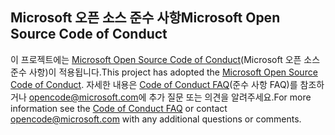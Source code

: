 ## <a name="microsoft-open-source-code-of-conduct"></a><span data-ttu-id="8c63f-101">Microsoft 오픈 소스 준수 사항</span><span class="sxs-lookup"><span data-stu-id="8c63f-101">Microsoft Open Source Code of Conduct</span></span>

<span data-ttu-id="8c63f-102">이 프로젝트에는 [Microsoft Open Source Code of Conduct](https://opensource.microsoft.com/codeofconduct/)(Microsoft 오픈 소스 준수 사항)이 적용됩니다.</span><span class="sxs-lookup"><span data-stu-id="8c63f-102">This project has adopted the [Microsoft Open Source Code of Conduct](https://opensource.microsoft.com/codeofconduct/).</span></span>
<span data-ttu-id="8c63f-103">자세한 내용은 [Code of Conduct FAQ](https://opensource.microsoft.com/codeofconduct/faq/)(준수 사항 FAQ)를 참조하거나 [opencode@microsoft.com](mailto:opencode@microsoft.com)에 추가 질문 또는 의견을 알려주세요.</span><span class="sxs-lookup"><span data-stu-id="8c63f-103">For more information see the [Code of Conduct FAQ](https://opensource.microsoft.com/codeofconduct/faq/) or contact [opencode@microsoft.com](mailto:opencode@microsoft.com) with any additional questions or comments.</span></span>
